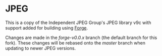 
# JPEG

This is a copy of the Independent JPEG Group's JPEG library v9c with support added for building using [Forge](https://github.com/cwbaker/forge).

Changes are made in the *forge-v0.0.x* branch (the default branch for this fork).  These changes will be rebased onto the *master* branch when updating to newer JPEG versions.
